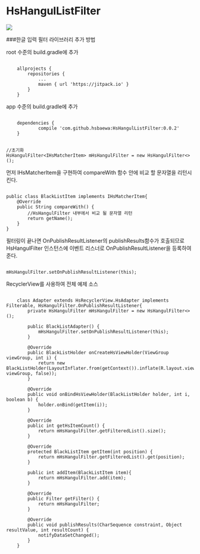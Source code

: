 # HsHangulListFilter

[![](https://jitpack.io/v/hsbaewa/HsHangulListFilter.svg)](https://jitpack.io/#hsbaewa/HsHangulListFilter)

###한글 입력 필터 라이브러리 추가 방법

root 수준의 build.gradle에 추가
<pre><code>
	allprojects {
		repositories {
			...
			maven { url 'https://jitpack.io' }
		}
	}
</code></pre>

app 수준의 build.gradle에 추가
<pre><code>
	dependencies {
	        compile 'com.github.hsbaewa:HsHangulListFilter:0.0.2'
	}
</code></pre>

<pre><code>
//초기화
HsHangulFilter&lt;IHsMatcherItem&gt; mHsHangulFilter = new HsHangulFilter<>();
</code></pre>
먼저 IHsMatcherItem을 구현하여 compareWith 함수 안에 비교 할 문자열을 리턴시킨다.

<pre><code>
public class BlackListItem implements IHsMatcherItem{
    @Override
    public String compareWith() {
        //HsHangulFilter 내부에서 비교 될 문자열 리턴
        return getName();
    }
}
</code></pre>

필터링이 끝나면 OnPublishResultListener의 publishResults함수가 호출되므로 HsHangulFilter 인스턴스에 이벤트 리스너로 OnPublishResultListener을 등록하여 준다.
<pre><code>
mHsHangulFilter.setOnPublishResultListener(this);
</code></pre>

RecyclerView를 사용하여 전체 예제 소스
<pre><code>
    class Adapter extends HsRecyclerView.HsAdapter<Holder> implements Filterable, HsHangulFilter.OnPublishResultListener{
        private HsHangulFilter<Item> mHsHangulFilter = new HsHangulFilter<>();

        public BlackListAdapter() {
            mHsHangulFilter.setOnPublishResultListener(this);
        }

        @Override
        public BlackListHolder onCreateHsViewHolder(ViewGroup viewGroup, int i) {
            return new BlackListHolder(LayoutInflater.from(getContext()).inflate(R.layout.viewholder_blacklist, viewGroup, false));
        }

        @Override
        public void onBindHsViewHolder(BlackListHolder holder, int i, boolean b) {
            holder.onBind(getItem(i));
        }

        @Override
        public int getHsItemCount() {
            return mHsHangulFilter.getFilteredList().size();
        }

        @Override
        protected BlackListItem getItem(int position) {
            return mHsHangulFilter.getFilteredList().get(position);
        }

        public int addItem(BlackListItem item){
            return mHsHangulFilter.add(item);
        }

        @Override
        public Filter getFilter() {
            return mHsHangulFilter;
        }

        @Override
        public void publishResults(CharSequence constraint, Object resultValue, int resultCount) {
            notifyDataSetChanged();
        }
    }
</code></pre>